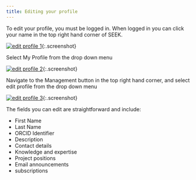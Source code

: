 ```yaml
---
title: Editing your profile
---
```


To edit your profile, you must be logged in. When logged in you can click your name in the top right hand corner of SEEK.

[![edit profile 1](/images/user-guide/edit_profile_1.png)](/images/user-guide/edit_profile_1.png){:.screenshot}

Select My Profile from the drop down menu

[![edit profile 2](/images/user-guide/edit_profile_2.png)](/images/user-guide/edit_profile_2.png){:.screenshot}

Navigate to the Management button in the top right hand corner, and select edit profile from the drop down menu

[![edit profile 3](/images/user-guide/edit_profile_3.png)](/images/user-guide/edit_profile_3.png){:.screenshot}

The fields you can edit are straightforward and include:

* First Name
* Last Name
* ORCID Identifier
* Description
* Contact details
* Knowledge and expertise
* Project positions
* Email announcements
* subscriptions